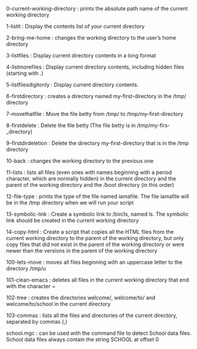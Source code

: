 0-current-working-directory : prints the absolute path name of the current working directory

1-listit : Display the contents list of your current directory

2-bring-me-home : changes the working directory to the user’s home directory

3-listfiles : Display current directory contents in a long format

4-listmorefiles : Display current directory contents, including hidden files (starting with .)

5-listfilesdigitonly : Display current directory contents.

6-firstdirectory : creates a directory named my-first-directory in the /tmp/ directory

7-movethatfile : Move the file betty from /tmp/ to /tmp/my-first-directory

8-firstdelete : Delete the file betty (The file betty is in /tmp/my-firs-_directory)

9-firstdirdeletion : Delete the directory my-first-directory that is in the /tmp directory

10-back : changes the working directory to the previous one

11-lists : lists all files (even ones with names beginning with a period character, which are normally hidden) in the current directory and the parent of the working directory and the /boot directory (in this order)

12-file-type : prints the type of the file named iamafile. The file iamafile will be in the /tmp directory when we will run your script

13-symbolic-link : Create a symbolic link to /bin/ls, named ls. The symbolic link should be created in the current working directory

14-copy-html : Create a script that copies all the HTML files from the current working directory to the parent of the working directory, but only copy files that did not exist in the parent of the working directory or were newer than the versions in the parent of the working directory

100-lets-move : moves all files beginning with an uppercase letter to the directory /tmp/u

101-clean-emacs : deletes all files in the current working directory that end with the character ~

102-tree : creates the directories welcome/, welcome/to/ and welcome/to/school in the current directory

103-commas : lists all the files and directories of the current directory, separated by commas (,)

school.mgc : can be used with the command file to detect School data files. School data files always contain the string SCHOOL at offset 0
